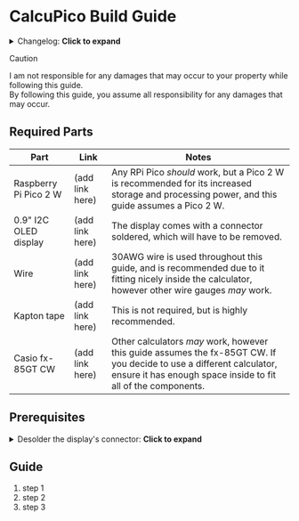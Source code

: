# CalcuPico Build Guide  
<details><summary>Changelog: <b>Click to expand</b></summary>
    
| Version | Date     | Comments          |
|---------|----------|-------------------|
| 0       | 22/05/25 | Created guide.md. |
      
</details>  
  
> [!CAUTION]
> I am not responsible for any damages that may occur to your property while following this guide.  
> By following this guide, you assume all responsibility for any damages that may occur.
  
## Required Parts  

| Part                  | Link            | Notes                                                                                                                                                                                 |
|-----------------------|-----------------|---------------------------------------------------------------------------------------------------------------------------------------------------------------------------------------|
| Raspberry Pi Pico 2 W | (add link here) | Any RPi Pico *should* work, but a Pico 2 W is recommended for its increased storage and processing power, and this guide assumes a Pico 2 W.                                          |
| 0.9" I2C OLED display | (add link here) | The display comes with a connector soldered, which will have to be removed.                                                                                                           |
| Wire                  | (add link here) | 30AWG wire is used throughout this guide, and is recommended due to it fitting nicely inside the calculator, however other wire gauges *may* work.                                    |
| Kapton tape           | (add link here) | This is not required, but is highly recommended.                                                                                                                                      |
| Casio fx-85GT CW      | (add link here) | Other calculators *may* work, however this guide assumes the fx-85GT CW. If you decide to use a different calculator, ensure it has enough space inside to fit all of the components. |

## Prerequisites  

<details><summary>Desolder the display's connector: <b>Click to expand</b></summary>

Desolder guide here
   
</details>  

## Guide  
1. step 1
2. step 2
3. step 3
